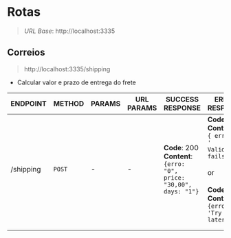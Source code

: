 # Rotas

> *URL Base*: http://localhost:3335

## Correios

> http://localhost:3335/shipping

- Calcular valor e prazo de entrega do frete

| ENDPOINT | METHOD   | PARAMS | URL PARAMS | SUCCESS RESPONSE                                                                                | ERROR RESPONSE                                                                                                                                                                                |
|--------------|----------|--------|------------|-------------------------------------------------------------------------------------------------|-----------------------------------------------------------------------------------------------------------------------------------------------------------------------------------------------|
| /shipping      | ``POST`` | -      | -          | __Code__: 200 <br/> __Content__:` {erro: "0", price: "30,00", days: "1"}` | __Code__: 400 <br/>   __Content__: ` { error:  ' Validation fails '  }`  <br/><br/>                   or <br/><br/> __Code__: 400 <br/> __Content__: ` {error: 'Try again later'}`  |
|              |          |        |            |                                                                                                 |                                                                                                                                                                                               |
|              |          |        |            |                                                                                                 |                                                                                                                                                                                               |
